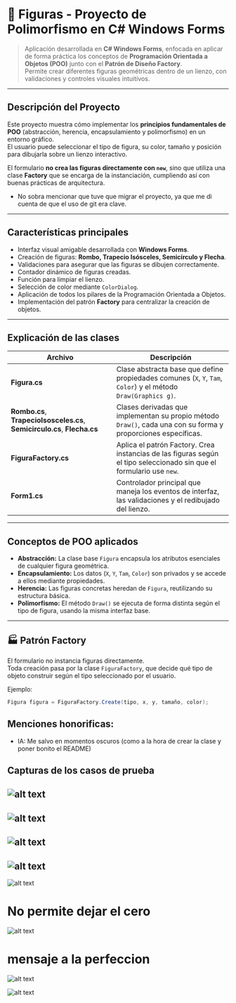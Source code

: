 # 🧩 Figuras - Proyecto de Polimorfismo en C# Windows Forms

> Aplicación desarrollada en **C# Windows Forms**, enfocada en aplicar de forma práctica los conceptos de **Programación Orientada a Objetos (POO)** junto con el **Patrón de Diseño Factory**.  
> Permite crear diferentes figuras geométricas dentro de un lienzo, con validaciones y controles visuales intuitivos.

---

## Descripción del Proyecto

Este proyecto muestra cómo implementar los **principios fundamentales de POO** (abstracción, herencia, encapsulamiento y polimorfismo) en un entorno gráfico.  
El usuario puede seleccionar el tipo de figura, su color, tamaño y posición para dibujarla sobre un lienzo interactivo.

El formulario **no crea las figuras directamente con `new`**, sino que utiliza una clase **Factory** que se encarga de la instanciación, cumpliendo así con buenas prácticas de arquitectura.
- No sobra mencionar que tuve que migrar el proyecto, ya que me di cuenta de que el uso de git era clave.
---

##  Características principales

- Interfaz visual amigable desarrollada con **Windows Forms**.  
- Creación de figuras: **Rombo, Trapecio Isósceles, Semicírculo y Flecha**.  
- Validaciones para asegurar que las figuras se dibujen correctamente.  
- Contador dinámico de figuras creadas.  
- Función para limpiar el lienzo.  
- Selección de color mediante `ColorDialog`.  
- Aplicación de todos los pilares de la Programación Orientada a Objetos.  
- Implementación del patrón **Factory** para centralizar la creación de objetos.


---

##  Explicación de las clases

| Archivo | Descripción |
|----------|-------------|
| **Figura.cs** | Clase abstracta base que define propiedades comunes (`X`, `Y`, `Tam`, `Color`) y el método `Draw(Graphics g)`. |
| **Rombo.cs**, **TrapecioIsosceles.cs**, **Semicirculo.cs**, **Flecha.cs** | Clases derivadas que implementan su propio método `Draw()`, cada una con su forma y proporciones específicas. |
| **FiguraFactory.cs** | Aplica el patrón Factory. Crea instancias de las figuras según el tipo seleccionado sin que el formulario use `new`. |
| **Form1.cs** | Controlador principal que maneja los eventos de interfaz, las validaciones y el redibujado del lienzo. |

---

##  Conceptos de POO aplicados

- **Abstracción:** La clase base `Figura` encapsula los atributos esenciales de cualquier figura geométrica.  
- **Encapsulamiento:** Los datos (`X`, `Y`, `Tam`, `Color`) son privados y se accede a ellos mediante propiedades.  
- **Herencia:** Las figuras concretas heredan de `Figura`, reutilizando su estructura básica.  
- **Polimorfismo:** El método `Draw()` se ejecuta de forma distinta según el tipo de figura, usando la misma interfaz base.

---

## 🏭 Patrón Factory

El formulario no instancia figuras directamente.  
Toda creación pasa por la clase `FiguraFactory`, que decide qué tipo de objeto construir según el tipo seleccionado por el usuario.

Ejemplo:
```csharp
Figura figura = FiguraFactory.Create(tipo, x, y, tamaño, color);
```
## Menciones honorificas:
- IA: Me salvo en momentos oscuros (como a la hora de crear la clase y poner bonito el README)
## Capturas de los casos de prueba 
![alt text](imagenes/image.png)
----
![alt text](imagenes/image-1.png)
-------
![alt text](imagenes/image-2.png)
-----
![alt text](imagenes/image-3.png)
----
![alt text](imagenes/image-4.png)
# No permite dejar el cero
![alt text](imagenes/image-5.png)
# mensaje a la perfeccion
![alt text](imagenes/image-6.png)

![alt text](imagenes/image-7.png)

